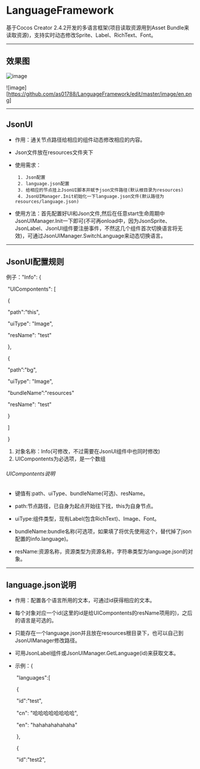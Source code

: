 # LanguageFramework
基于Cocos Creator 2.4.2开发的多语言框架(项目读取资源用到Asset Bundle来读取资源)，支持实时动态修改Sprite、Label、RichText、Font。

----

## 效果图

![image](https://github.com/as01788/LanguageFramework/edit/master/image/cn.png)

![image][https://github.com/as01788/LanguageFramework/edit/master/image/en.png]

----

## JsonUI
* 作用：通关节点路径给相应的组件动态修改相应的内容。

* Json文件放在resources文件夹下

* 使用需求：

       1. Json配置
       2. language.json配置
       3. 给相应的节点挂上JsonUI脚本并赋予json文件路径(默认根目录为resources)
       4. JsonUIManager.Init初始化一下language.json文件(默认路径为resources/language.json)
* 使用方法：首先配置好UI和Json文件,然后在任意start生命周期中JsonUIManager.Init一下即可(不可再onload中，因为JsonSprite、JsonLabel、JsonUI组件要注册事件，不然这几个组件首次切换语言将无效)，可通过JsonUIManager.SwitchLanguage来动态切换语言。



----

## JsonUI配置规则

例子："Info": {

​       	 	"UICompontents": [

​						{

​							"path":"this",

​               			 "uiType": "Image",

​                			"resName": "test"

​						},

​						{

​							"path”:"bg",

​               			 "uiType": "Image",

​							"bundleName”:"resources"

​                			"resName": "test"

​						}

​				]

​			}



1. 对象名称：Info(可修改，不过需要在JsonUI组件中也同时修改)
2. UICompontents为必选项，是一个数组



###### UICompontents说明

* 键值有:path、uiType、bundleName(可选)、resName。

* path:节点路径，已自身为起点开始往下找，this为自身节点。

* uiType:组件类型，现有Label(包含RichText)、Image、Font。

* bundleName:bundle名称(可选项，如果填了将优先使用这个，替代掉了json配置的info.language)。

* resName:资源名称，资源类型为资源名称，字符串类型为language.json的对象。

----

## language.json说明

* 作用：配置各个语言所用的文本，可通过id获得相应的文本。

* 每个对象对应一个id(这里的id是给UICompontents的resName项用的)，之后的语言是可选的。

* 只能存在一个language.json并且放在resources根目录下，也可以自己到JsonUIManager修改路径。

* 可用JsonLabel组件或JsonUIManager.GetLanguage(id)来获取文本。

* 示例：{

  ​    "languages":[

  ​        {

  ​            "id":"test",

  ​            "cn": "哈哈哈哈哈哈哈哈",

  ​            "en": "hahahahahahaha"

  ​        },

  ​		{

  ​			 "id":"test2",

